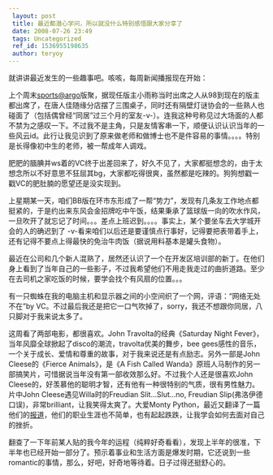 ```yaml
---
 layout: post
 title: 最近都潜心学问，所以就没什么特别感悟跟大家分享了
 date: 2008-07-26 23:49
 tags: Uncategorized
 ref_id: 1536955198635
 author: teryoy
---
```

就讲讲最近发生的一些趣事吧。咳咳，每周新闻播报现在开始：

上个周末[sports@argo](mailto:sports@argo)版聚，据现任版主小雨称当时出席之人从98到现在的版主都出席了，在唐人佳随缘分店摆了三围桌子，同时还有隔壁灯谜协会的一些熟人也碰面了（包括偶曾经“同居”过三个月的室友-v-）。连我这种号称见过大场面的人都不禁为之感叹一下。不过我不是主角，只是友情客串一下，顺便认识认识当年的一些风云id。此行让我见识到了原来做老师和做博士也不是件容易的事情。。。。特别是长得像初中生的老师，被一帮成年人调戏。

肥肥的腼腆并ws着的VC终于出差回来了，好久不见了，大家都挺想念的，由于太想念所以不好意思不狂屈其bg，大家都吃得很爽，虽然都是吃辣的。狗狗想戳一戳VC的肥肚腩的愿望还是没实现到。

上星期某一天，咱们BB版在环市东形成了一帮“势力”，发现有几条友工作地点都挺紧的，于是约出来东风会金招牌吃中午饭，结果秉承了篮球版一向的吹水作风，一旦吹开了就忘记了时间。。。差点上班迟到。。。。事实上，某个要坐车去大学城开会的人的确迟到了
-v-看来咱们以后还是要谨慎点行事好，记得要把表带着手上，还有记得不要点上得最快的免治牛肉饭（据说用料基本是罐头食物）。

最近在公司和几个新人混熟了，居然还认识了一个在开发区培训部的新丁。在他们身上看到了当年自己的一些影子，不过我希望他们不用走我走过的曲折道路。至少在去司机之家吃饭的时候，要学会找个有风扇的位置。。。

有一只蜘蛛在我的电脑主机和显示器之间的小空间织了一个网，评语：“网络无处不在”by
VC。不过最后我还是把它一口气吹掉了，sorry，我还不想跟你同居，八只脚对于我来说太多了。

这周看了两部电影，都很喜欢。John Travolta的经典《Saturday Night
Fever》，当年风靡全球掀起了disco的潮流，travolta优美的舞步，bee
gees感性的音乐，一个关于成长、爱情和尊重的故事，对于我来说还是有点励志。另外一部是John Cleese的《Fierce Animals》，是《A
Fish Called Wanda》原班人马制作的另一部搞笑片，可惜据说当年没有第一部收效那么好。不过我个人还是很喜欢John
Cleese的，好羡慕他的聪明才智，还有他有一种很特别的气质，很有男性魅力。片中John Cleese遇见Willa时的Freudian
Slit...Slut...no, Freudian Slip(弗洛伊德口误)，非常brilliant，让我笑得太爽了。大爱Monty
Python，最近又翻译了一篇他们的[报道](http://terryoy.blogbus.com/)，他们的职业生涯也不简单，也有起起跌跌，让我学会如何去面对自己的挫折。

翻查了一下年前某人贴的我今年的运程（纯粹好奇看看），发现上半年的很准，下半年也已经开始一部分了。预示着事业和生活方面是爆发时期，它还说到一些romantic的事情，那么，好吧，好奇地等待着。日子过得还挺舒心的。

